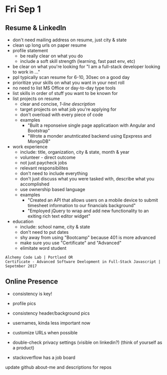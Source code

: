 # Fri Sep 1

## Resume & LinkedIn
* don't need mailing address on resume, just city & state
* clean up long urls on paper resume
* profile statement
  * be really clear on what you do
  * include a soft skill strength (learning, fast past env, etc)
* be clear on what you're looking for "I am a full-stack developer looking to work in ..."
* ppl typically scan resume for 6-10, 30sec on a good day
* prioritize your skills on what you want in your next roll
* no need to list MS Office or day-to-day type tools
* list skills in order of stuff you want to be known for
* list projects on resume
  * clear and concise, *1-line description*
  * target projects on what job you're applying for
  * don't overload with every piece of code
  * examples
    * "Built a reponseive single page applicatiaon with Angular and Bootstrap"
    * "Wrote a monder anutnticated backend using Epxpress and MongoDB"
* work experience
  * include: title, organization, city & state, month & year
  * volunteer - direct outcome
  * not just paycheck jobs
  * relevant responsibilites
  * don't need to include everything
  * don't just discuss what you were tasked with, describe what you accomplished
  * use ownership based language
  * examples
    * "Created an API that allows users on a mobile device to submit timesheet information to our financials background"
    * "Employed jQuery to wrap and add new functionality to an exiting rich text editor widget"
* education
  * include: school name, city & state
  * don't need to put dates
  * shy away from using "Bootcamp" because 401 is more advanced
  * make sure you use "Certificate" and "Advanced"
  * elimitate word student

```
Alchemy Code Lab | Portland OR
Certificate - Advanced Software Deelopment in Full-Stack Javascript | Sepetmber 2017
```

## Online Presence
* consistency is key!
* profile pics
* consistency header/background pics
* usernames, kinda less important now
* customize URLs when possible
* double-check privacy settings (visible on linkedin?)
(think of yourself as a product)

* stackoverflow has a job board

update github about-me and descriptions for repos
